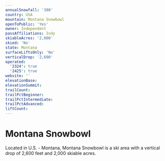 ```yaml
---
annualSnowfall: '300'
country: USA
mountain: Montana Snowbowl
openToPublic: 'Yes'
owner: Independent
passAffiliations: Indy
skiableAcres: '2,000'
skied: 'No'
state: Montana
surfaceLiftsOnly: 'No'
verticalDrop: '2,600'
operated:
  '2324': true
  '2425': true
website: ''
elevationBase:
elevationSummit:
trailCount:
trailPctBeginner:
trailPctIntermediate:
trailPctAdvanced:
liftCount:
---
```



# Montana Snowbowl

Located in U.S. - Montana, Montana Snowbowl is a ski area with a vertical drop of 2,600 feet and 2,000 skiable acres.
